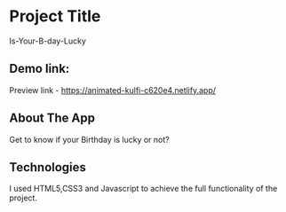 # Project Title

Is-Your-B-day-Lucky

## Demo link:

Preview link - https://animated-kulfi-c620e4.netlify.app/

## About The App

Get to know if your Birthday is lucky or not?

## Technologies

I used HTML5,CSS3 and Javascript to achieve the full functionality of the project.

